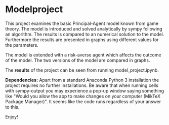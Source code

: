 # Modelproject

This project examines the basic Principal-Agent model known from game theory. The model is introduced and solved analytically by sympy following an algorithm. The results is compared to an numerical solution to the model. Furthermore the results are presented in graphs using different values for the parameters.

The model is extended with a risk-averse agent which affects the outcome of the model. The two versions of the model are compared in graphs.

The **results** of the project can be seen from running model_project.ipynb.

**Dependencies:** Apart from a standard Anaconda Python 3 installation the project requires no further installations. 
Be aware that when running cells with sympy-output you may experience a pop-up window saying something like "Would you allow the app to make changes on your computer (MikTeX Package Manager)". It seems like the code runs regardless of your answer to this.

Enjoy!
